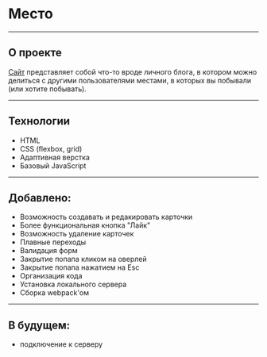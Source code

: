 # Место

------

## О проекте

[Сайт](https://arti-d.github.io/mesto/index.html) представляет собой что-то вроде личного блога, в котором можно делиться с другими пользователями местами, в которых вы побывали (или хотите побывать).

------

## Технологии

* HTML
* CSS (flexbox, grid)
* Адаптивная верстка
* Базовый JavaScript

------

## Добавлено:

* Возможность создавать и редакировать карточки
* Более функциональная кнопка "Лайк"
* Возможность удаление карточек
* Плавные переходы 
* Валидация форм
* Закрытие попапа кликом на оверлей
* Закрытие попапа нажатием на Esc
* Организация кода
* Установка локального сервера 
* Сборка webpack'ом
------

## В будущем:

* подключение к серверу 


